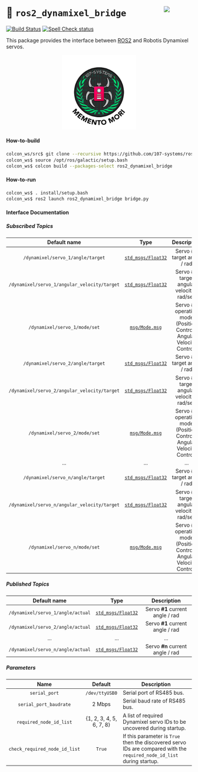 <a href="https://107-systems.org/"><img align="right" src="https://raw.githubusercontent.com/107-systems/.github/main/logo/107-systems.png" width="15%"></a>
:floppy_disk: `ros2_dynamixel_bridge`
=====================================
[![Build Status](https://github.com/107-systems/ros2_dynamixel_bridge/actions/workflows/ros2.yml/badge.svg)](https://github.com/107-systems/ros2_dynamixel_bridge/actions/workflows/ros2.yml)
[![Spell Check status](https://github.com/107-systems/ros2_dynamixel_bridge/actions/workflows/spell-check.yml/badge.svg)](https://github.com/107-systems/ros2_dynamixel_bridge/actions/workflows/spell-check.yml)

This package provides the interface between [ROS2](https://github.com/ros2) and Robotis Dynamixel servos.

<p align="center">
  <a href="https://github.com/107-systems/l3xz"><img src="https://raw.githubusercontent.com/107-systems/.github/main/logo/l3xz-logo-memento-mori-github.png" width="40%"></a>
</p>

#### How-to-build
```bash
colcon_ws/src$ git clone --recursive https://github.com/107-systems/ros2_dynamixel_bridge
colcon_ws$ source /opt/ros/galactic/setup.bash
colcon_ws$ colcon build --packages-select ros2_dynamixel_bridge
```

#### How-to-run
```bash
colcon_ws$ . install/setup.bash
colcon_ws$ ros2 launch ros2_dynamixel_bridge bridge.py
```

#### Interface Documentation
##### Subscribed Topics
| Default name | Type | Description |
|:-:|:-:|:-:|
| `/dynamixel/servo_1/angle/target` | [`std_msgs/Float32`](https://docs.ros2.org/foxy/api/std_msgs/msg/Float32.html) | Servo **#1** target angle / rad |
| `/dynamixel/servo_1/angular_velocity/target` | [`std_msgs/Float32`](https://docs.ros2.org/foxy/api/std_msgs/msg/Float32.html) | Servo **#1** target angular velocity / rad/sec |
| `/dynamixel/servo_1/mode/set` | [`msg/Mode.msg`](msg/Mode.msg) |  Servo **#1** operation mode (Position Control / Angular Velocity Control) |
| `/dynamixel/servo_2/angle/target` | [`std_msgs/Float32`](https://docs.ros2.org/foxy/api/std_msgs/msg/Float32.html) | Servo **#2** target angle / rad |
| `/dynamixel/servo_2/angular_velocity/target` | [`std_msgs/Float32`](https://docs.ros2.org/foxy/api/std_msgs/msg/Float32.html) | Servo **#2** target angular velocity / rad/sec |
| `/dynamixel/servo_2/mode/set` | [`msg/Mode.msg`](msg/Mode.msg) |  Servo **#2** operation mode (Position Control / Angular Velocity Control) |
| ... | ... | ... |
| `/dynamixel/servo_n/angle/target` | [`std_msgs/Float32`](https://docs.ros2.org/foxy/api/std_msgs/msg/Float32.html) | Servo **#n** target angle / rad |
| `/dynamixel/servo_n/angular_velocity/target` | [`std_msgs/Float32`](https://docs.ros2.org/foxy/api/std_msgs/msg/Float32.html) | Servo **#n** target angular velocity / rad/sec |
| `/dynamixel/servo_n/mode/set` | [`msg/Mode.msg`](msg/Mode.msg) |  Servo **#n** operation mode (Position Control / Angular Velocity Control) |

##### Published Topics
| Default name | Type | Description |
|:-:|:-:|:-:|
| `/dynamixel/servo_1/angle/actual` | [`std_msgs/Float32`](https://docs.ros2.org/foxy/api/std_msgs/msg/Float32.html) | Servo **#1** current angle / rad |
| `/dynamixel/servo_2/angle/actual` | [`std_msgs/Float32`](https://docs.ros2.org/foxy/api/std_msgs/msg/Float32.html) | Servo **#1** current angle / rad |
| ... | ... | ... |
| `/dynamixel/servo_n/angle/actual` | [`std_msgs/Float32`](https://docs.ros2.org/foxy/api/std_msgs/msg/Float32.html) | Servo **#n** current angle / rad |

##### Parameters
| Name | Default | Description |
|:-:|:-:|-|
| `serial_port` | `/dev/ttyUSB0` | Serial port of RS485 bus. |
| `serial_port_baudrate` | 2 Mbps | Serial baud rate of RS485 bus. |
| `required_node_id_list` | {1, 2, 3, 4, 5, 6, 7, 8} | A list of required Dynamixel servo IDs to be uncovered during startup. |
| `check_required_node_id_list` | `True` | If this parameter is `True` then the discovered servo IDs are compared with the `required_node_id_list` during startup. |
